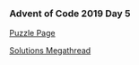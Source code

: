 ### Advent of Code 2019 Day 5

[Puzzle Page](https://adventofcode.com/2019/day/5)

[Solutions Megathread](https://www.reddit.com/r/adventofcode/comments/e6carb/2019_day_5_solutions/)
